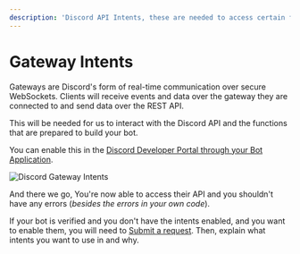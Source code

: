 ```yaml
---
description: 'Discord API Intents, these are needed to access certain functionalities of Discord's API.'
---
```


# Gateway Intents

Gateways are Discord's form of real-time communication over secure WebSockets. Clients will receive events and data over the gateway they are connected to and send data over the REST API.  
  
This will be needed for us to interact with the Discord API and the functions that are prepared to build your bot.  
  
You can enable this in the [Discord Developer Portal through your Bot Application](https://discord.com/developers/applications).

![Discord Gateway Intents](../../.gitbook/assets/screenshot_820.png)

And there we go, You're now able to access their API and you shouldn't have any errors (_besides the errors in your own code_).

If your bot is verified and you don't have the intents enabled, and you want to enable them,  you will need to [Submit a request](https://support.discord.com/hc/en-us/requests/new?ticket_form_id=360005592534). Then, explain what intents you want to use in and why.
